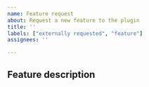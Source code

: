 ```yaml
---
name: Feature request
about: Request a new feature to the plugin
title: ''
labels: ["externally requested", "feature"]
assignees: ''

---
```


## Feature description
<!-- Describe your idea. -->
